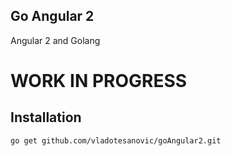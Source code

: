## Go Angular 2

Angular 2 and Golang

# WORK IN PROGRESS

## Installation

```bash
go get github.com/vladotesanovic/goAngular2.git
```